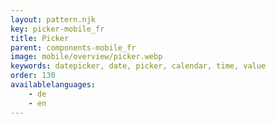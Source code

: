 ```yaml
---
layout: pattern.njk
key: picker-mobile_fr
title: Picker
parent: components-mobile_fr
image: mobile/overview/picker.webp
keywords: datepicker, date, picker, calendar, time, value
order: 130
availablelanguages: 
    - de
    - en
---
```


